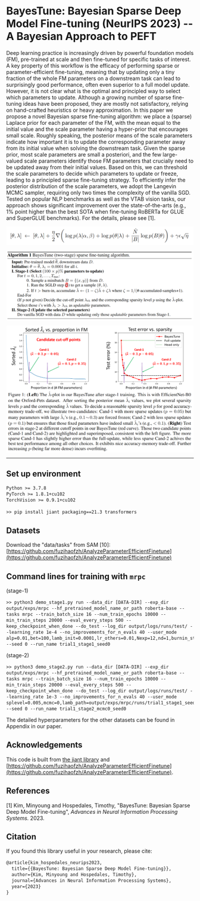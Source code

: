 # BayesTune: Bayesian Sparse Deep Model Fine-tuning (NeurIPS 2023) -- A Bayesian Approach to PEFT

Deep learning practice is increasingly driven by powerful foundation models (FM), pre-trained at scale and then fine-tuned for specific tasks of interest. A key property of this workflow is the efficacy of performing sparse or parameter-efficient fine-tuning, meaning that by updating only a tiny fraction of the whole FM parameters on a downstream task can lead to surprisingly good performance, often even superior to a full model update. However, it is not clear what is the optimal and principled way to select which parameters to update. Although a growing number of sparse fine-tuning ideas have been proposed, they are mostly not satisfactory, relying on hand-crafted heuristics or heavy approximation. In this paper we propose a novel Bayesian sparse fine-tuning algorithm: we place a (sparse) Laplace prior for each parameter of the FM, with the mean equal to the initial value and the scale parameter having a hyper-prior that encourages small scale. Roughly speaking, the posterior means of the scale parameters indicate how important it is to update the corresponding parameter away from its initial value when solving the downstream task. Given the sparse prior, most scale parameters are small a posteriori, and the few large-valued scale parameters identify those FM parameters that crucially need to be updated away from their initial values. Based on this, we can threshold the scale parameters to decide which parameters to update or freeze, leading to a principled sparse fine-tuning strategy. To efficiently infer the posterior distribution of the scale parameters, we adopt the Langevin MCMC sampler, requiring only two times the complexity of the vanilla SGD. Tested on popular NLP benchmarks as well as the VTAB vision tasks, our approach shows significant improvement over the state-of-the-arts (e.g., 1% point higher than the best SOTA when fine-tuning RoBERTa for GLUE and SuperGLUE benchmarks).  For the details, please see [1].

<p align="center">
  <img align="middle" src="./figs/sgld_eq.png"/>
</p>
<p align="center">
  <img align="middle" src="./figs/algorithm.png"/>
</p>
<p align="center">
  <img align="middle" src="./figs/fig1.png"/>
</p>


---

## Set up environment
```
Python >= 3.7.8
PyTorch >= 1.8.1+cu102
TorchVision >= 0.9.1+cu102

>> pip install jiant packaging==21.3 transformers
```

## Datasets

Download the "data/tasks" from SAM [10]: [https://github.com/fuzihaofzh/AnalyzeParameterEfficientFinetune](https://github.com/fuzihaofzh/AnalyzeParameterEfficientFinetune)


## Command lines for training with ```mrpc```

(stage-1)
```
>> python3 demo_stage1.py run --data_dir [DATA-DIR] --exp_dir output/exps/mrpc --hf_pretrained_model_name_or_path roberta-base --tasks mrpc --train_batch_size 16 --num_train_epochs 10000 --min_train_steps 20000 --eval_every_steps 500 --keep_checkpoint_when_done --do_test --log_dir output/logs/runs/test/ --learning_rate 1e-4 --no_improvements_for_n_evals 40 --user_mode alp=0.01,bet=100,lamb_init=0.0001,lr_others=0.01,Nexp=12,nd=1,burnin_steps=12000,thin_steps=100,warmup_steps=10000 --seed 0 --run_name trial1_stage1_seed0 
```

(stage-2)
```
>> python3 demo_stage2.py run --data_dir [DATA-DIR] --exp_dir output/exps/mrpc --hf_pretrained_model_name_or_path roberta-base --tasks mrpc --train_batch_size 16 --num_train_epochs 10000 --min_train_steps 20000 --eval_every_steps 500 --keep_checkpoint_when_done --do_test --log_dir output/logs/runs/test/ --learning_rate 1e-3 --no_improvements_for_n_evals 40 --user_mode splevel=0.005,mcmc=0,lamb_path=output/exps/mrpc/runs/trial1_stage1_seed0/lambda_stats.pt --seed 0 --run_name trial1_stage2_mcmc0_seed0 
```

The detailed hyperparameters for the other datasets can be found in Appendix in our paper.


## Acknowledgements
This code is built from [the jiant library](https://jiant.info/) and [https://github.com/fuzihaofzh/AnalyzeParameterEfficientFinetune](https://github.com/fuzihaofzh/AnalyzeParameterEfficientFinetune).


## References
[1] Kim, Minyoung and Hospedales, Timothy, "BayesTune: Bayesian Sparse Deep Model Fine-tuning", *Advances in Neural Information Processing Systems.* 2023.


## Citation
If you found this library useful in your research, please cite:
```
@article{kim_hospedales_neurips2023,
  title={{BayesTune: Bayesian Sparse Deep Model Fine-tuning}},
  author={Kim, Minyoung and Hospedales, Timothy},
  journal={Advances in Neural Information Processing Systems},
  year={2023}
}
```

